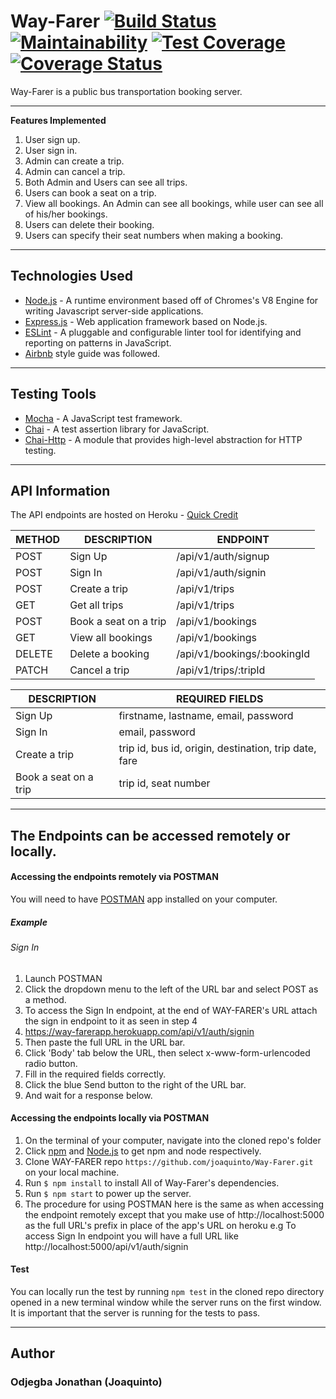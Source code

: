 # Way-Farer  [![Build Status](https://travis-ci.org/joaquinto/Way-Farer.svg?branch=develop)](https://travis-ci.org/joaquinto/Way-Farer)  [![Maintainability](https://api.codeclimate.com/v1/badges/78445729bfe0eb071b2d/maintainability)](https://codeclimate.com/github/joaquinto/Way-Farer/maintainability)  [![Test Coverage](https://api.codeclimate.com/v1/badges/78445729bfe0eb071b2d/test_coverage)](https://codeclimate.com/github/joaquinto/Way-Farer/test_coverage)  [![Coverage Status](https://coveralls.io/repos/github/joaquinto/Way-Farer/badge.svg?branch=develop)](https://coveralls.io/github/joaquinto/Way-Farer?branch=develop)
Way-Farer is a public bus transportation booking server.

___

**Features Implemented**
1. User sign up.
2. User sign in.
3. Admin can create a trip.
4. Admin can cancel a trip.
5. Both Admin and Users can see all trips.
6. Users can book a seat on a trip.
7. View all bookings. An Admin can see all bookings, while user can see all of his/her
bookings.
8. Users can delete their booking.
9. Users can specify their seat numbers when making a booking.
___


## Technologies Used
* [Node.js](https://nodejs.org/en/) - A runtime environment based off of Chromes's V8 Engine for writing Javascript server-side applications.
* [Express.js](https://expressjs.com/) - Web application framework based on Node.js.
* [ESLint](https://eslint.org/) - A pluggable and configurable linter tool for identifying and reporting on patterns in JavaScript.
* [Airbnb](https://www.npmjs.com/package/eslint-config-airbnb) style guide was followed.

___


## Testing Tools
* [Mocha](https://mochajs.org/) - A JavaScript test framework.
* [Chai](https://www.chaijs.com/) - A test assertion library for JavaScript.
* [Chai-Http](https://www.npmjs.com/package/chai-http) - A module that provides high-level abstraction for HTTP testing.

___

## API Information
The API endpoints are hosted on Heroku - [Quick Credit](https://quickycredit.herokuapp.com/)

|METHOD  |DESCRIPTION                        |ENDPOINT                                  |
|------- |-----------------------------------|------------------------------------------|
|POST    |Sign Up                            |/api/v1/auth/signup                        |
|POST    |Sign In                            |/api/v1/auth/signin                        |
|POST    |Create a trip           |/api/v1/trips                         |
|GET   | Get all trips           | /api/v1/trips  |
|POST    | Book a seat on a trip        | /api/v1/bookings  |
|GET    | View all bookings                | /api/v1/bookings   |
|DELETE   | Delete a booking                    | /api/v1/bookings/:bookingId   |
|PATCH    | Cancel a trip        | /api/v1/trips/:tripId      |





|DESCRIPTION         |REQUIRED FIELDS                                                    |                 
|--------------------|-------------------------------------------------------------------|
|Sign Up             |firstname, lastname, email, password                              |
|Sign In             |email, password                                                    |
|Create a trip| trip id, bus id, origin, destination, trip date, fare   |
|Book a seat on a trip | trip id, seat number   |


___
## The Endpoints can be accessed remotely or locally.

#### Accessing the endpoints remotely via POSTMAN
You will need to have [POSTMAN](https://www.getpostman.com/downloads/) app installed on your computer.

##### Example 
###### Sign In
1. Launch POSTMAN
2. Click the dropdown menu to the left of the URL bar and select POST as a method.
3. To access the Sign In endpoint, at the end of WAY-FARER's URL attach the sign in endpoint to it as seen in step 4
4. https://way-farerapp.herokuapp.com/api/v1/auth/signin 
5. Then paste the full URL in the URL bar.
6. Click 'Body' tab below the URL, then select x-www-form-urlencoded radio button.
7. Fill in the required fields correctly.
8. Click the blue Send button to the right of the URL bar.
9. And wait for a response below.


#### Accessing the endpoints locally via POSTMAN

1. On the terminal of your computer, navigate into the cloned repo's folder
2. Click [npm](https://www.npmjs.com/get-npm) and [Node.js](https://nodejs.org/en/) to get npm and node respectively.
3. Clone WAY-FARER repo `https://github.com/joaquinto/Way-Farer.git` on your local machine.
4. Run `$ npm install` to install All of Way-Farer's dependencies.
5. Run `$ npm start` to power up the server.
6. The procedure for using POSTMAN here is the same as when accessing the endpoint remotely except that you make use of http://localhost:5000 as the full URL's prefix in place of the app's URL on heroku
e.g To access Sign In endpoint you will have a full URL like http://localhost:5000/api/v1/auth/signin

#### Test
You can locally run the test by running `npm test` in the cloned repo directory opened in a new terminal window while the server runs on the first window. It is important that the server is running for the tests to pass.

___

## Author
### Odjegba Jonathan (Joaquinto)
